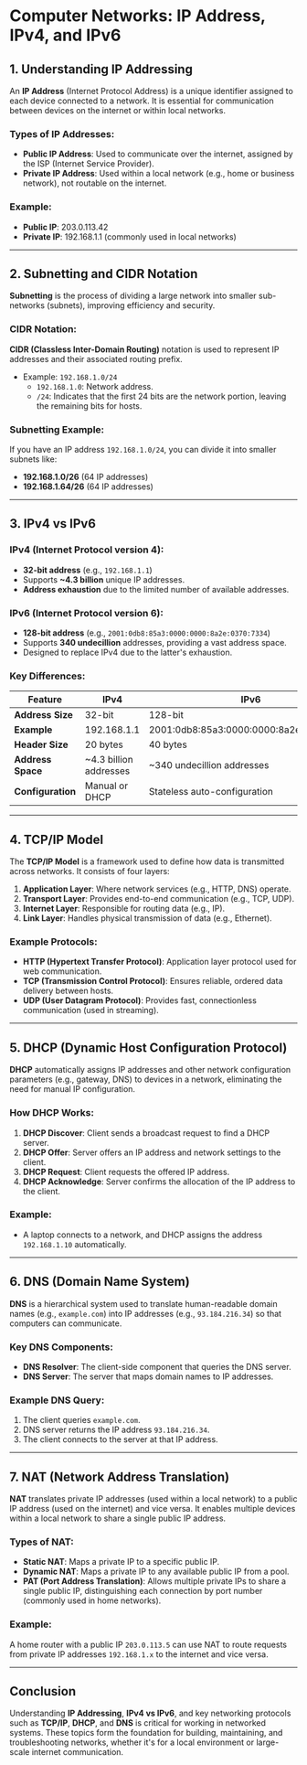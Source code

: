 # **Computer Networks: IP Address, IPv4, and IPv6**

## 1. Understanding IP Addressing

An **IP Address** (Internet Protocol Address) is a unique identifier assigned to each device connected to a network. It is essential for communication between devices on the internet or within local networks.

### Types of IP Addresses:
- **Public IP Address**: Used to communicate over the internet, assigned by the ISP (Internet Service Provider).
- **Private IP Address**: Used within a local network (e.g., home or business network), not routable on the internet.

### Example:
- **Public IP**: 203.0.113.42
- **Private IP**: 192.168.1.1 (commonly used in local networks)

---

## 2. Subnetting and CIDR Notation

**Subnetting** is the process of dividing a large network into smaller sub-networks (subnets), improving efficiency and security.

### **CIDR Notation**:
**CIDR (Classless Inter-Domain Routing)** notation is used to represent IP addresses and their associated routing prefix.

- Example: `192.168.1.0/24`
  - `192.168.1.0`: Network address.
  - `/24`: Indicates that the first 24 bits are the network portion, leaving the remaining bits for hosts.

### Subnetting Example:
If you have an IP address `192.168.1.0/24`, you can divide it into smaller subnets like:
- **192.168.1.0/26** (64 IP addresses)
- **192.168.1.64/26** (64 IP addresses)

---

## 3. IPv4 vs IPv6

### **IPv4 (Internet Protocol version 4)**:
- **32-bit address** (e.g., `192.168.1.1`)
- Supports **~4.3 billion** unique IP addresses.
- **Address exhaustion** due to the limited number of available addresses.

### **IPv6 (Internet Protocol version 6)**:
- **128-bit address** (e.g., `2001:0db8:85a3:0000:0000:8a2e:0370:7334`)
- Supports **340 undecillion** addresses, providing a vast address space.
- Designed to replace IPv4 due to the latter's exhaustion.

### Key Differences:
| Feature            | IPv4                        | IPv6                          |
|--------------------|-----------------------------|-------------------------------|
| **Address Size**    | 32-bit                      | 128-bit                       |
| **Example**         | 192.168.1.1                 | 2001:0db8:85a3:0000:0000:8a2e:0370:7334 |
| **Header Size**     | 20 bytes                    | 40 bytes                      |
| **Address Space**   | ~4.3 billion addresses      | ~340 undecillion addresses    |
| **Configuration**   | Manual or DHCP              | Stateless auto-configuration  |

---

## 4. TCP/IP Model

The **TCP/IP Model** is a framework used to define how data is transmitted across networks. It consists of four layers:

1. **Application Layer**: Where network services (e.g., HTTP, DNS) operate.
2. **Transport Layer**: Provides end-to-end communication (e.g., TCP, UDP).
3. **Internet Layer**: Responsible for routing data (e.g., IP).
4. **Link Layer**: Handles physical transmission of data (e.g., Ethernet).

### Example Protocols:
- **HTTP (Hypertext Transfer Protocol)**: Application layer protocol used for web communication.
- **TCP (Transmission Control Protocol)**: Ensures reliable, ordered data delivery between hosts.
- **UDP (User Datagram Protocol)**: Provides fast, connectionless communication (used in streaming).

---

## 5. DHCP (Dynamic Host Configuration Protocol)

**DHCP** automatically assigns IP addresses and other network configuration parameters (e.g., gateway, DNS) to devices in a network, eliminating the need for manual IP configuration.

### How DHCP Works:
1. **DHCP Discover**: Client sends a broadcast request to find a DHCP server.
2. **DHCP Offer**: Server offers an IP address and network settings to the client.
3. **DHCP Request**: Client requests the offered IP address.
4. **DHCP Acknowledge**: Server confirms the allocation of the IP address to the client.

### Example:
- A laptop connects to a network, and DHCP assigns the address `192.168.1.10` automatically.

---

## 6. DNS (Domain Name System)

**DNS** is a hierarchical system used to translate human-readable domain names (e.g., `example.com`) into IP addresses (e.g., `93.184.216.34`) so that computers can communicate.

### Key DNS Components:
- **DNS Resolver**: The client-side component that queries the DNS server.
- **DNS Server**: The server that maps domain names to IP addresses.

### Example DNS Query:
1. The client queries `example.com`.
2. DNS server returns the IP address `93.184.216.34`.
3. The client connects to the server at that IP address.

---

## 7. NAT (Network Address Translation)

**NAT** translates private IP addresses (used within a local network) to a public IP address (used on the internet) and vice versa. It enables multiple devices within a local network to share a single public IP address.

### Types of NAT:
- **Static NAT**: Maps a private IP to a specific public IP.
- **Dynamic NAT**: Maps a private IP to any available public IP from a pool.
- **PAT (Port Address Translation)**: Allows multiple private IPs to share a single public IP, distinguishing each connection by port number (commonly used in home networks).

### Example:
A home router with a public IP `203.0.113.5` can use NAT to route requests from private IP addresses `192.168.1.x` to the internet and vice versa.

---

## Conclusion

Understanding **IP Addressing**, **IPv4 vs IPv6**, and key networking protocols such as **TCP/IP**, **DHCP**, and **DNS** is critical for working in networked systems. These topics form the foundation for building, maintaining, and troubleshooting networks, whether it's for a local environment or large-scale internet communication.
